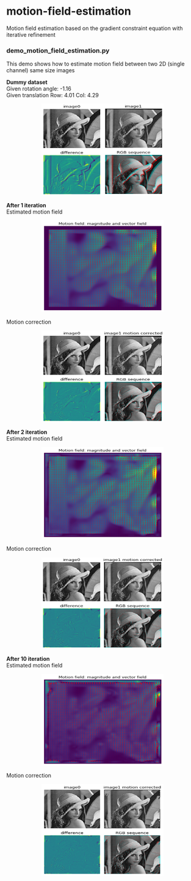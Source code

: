 # motion-field-estimation
Motion field estimation based on the gradient constraint equation with iterative refinement

### demo_motion_field_estimation.py<br/>
This demo shows how to estimate motion field between two 2D (single channel) same size images

**Dummy dataset**<br/>
Given rotation angle: -1.16<br/>
Given translation Row: 4.01 Col: 4.29<br/>

<p align="center">
  <img src="test_results/test_dummy_images.png" width="320" height="240"/>
</p>

**After 1 iteration**<br/>
Estimated motion field<br/>
<p align="center">
  <img src="test_results/test_result_motion_field_1iter.png" width="320" height="240"/>
</p>

Motion correction<br/>
<p align="center">
  <img src="test_results/test_result_corr_1iter.png" width="320" height="240"/>
</p>

**After 2 iteration**<br/>
Estimated motion field<br/>
<p align="center">
  <img src="test_results/test_result_motion_field_2iter.png" width="320" height="240"/>
</p>

Motion correction<br/>
<p align="center">
  <img src="test_results/test_result_corr_2iter.png" width="320" height="240"/>
</p>

**After 10 iteration**<br/>
Estimated motion field<br/>
<p align="center">
  <img src="test_results/test_result_motion_field_10iter.png" width="320" height="240"/>
</p>

Motion correction<br/>
<p align="center">
  <img src="test_results/test_result_corr_10iter.png" width="320" height="240"/>
</p>
